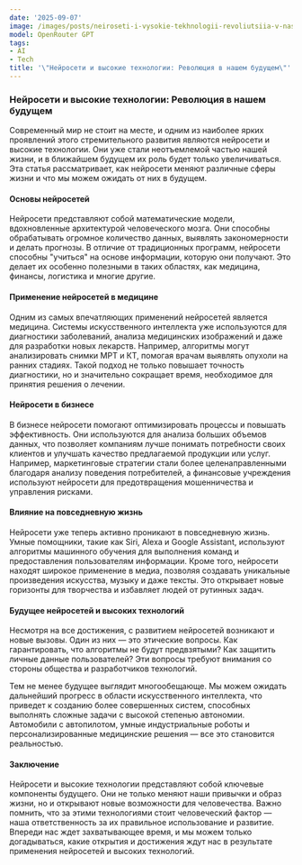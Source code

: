 ```yaml
---
date: '2025-09-07'
image: /images/posts/neiroseti-i-vysokie-tekhnologii-revoliutsiia-v-nashem-budushchem.png
model: OpenRouter GPT
tags:
- AI
- Tech
title: '\"Нейросети и высокие технологии: Революция в нашем будущем\"'
---
```


### Нейросети и высокие технологии: Революция в нашем будущем

Современный мир не стоит на месте, и одним из наиболее ярких проявлений этого стремительного развития являются нейросети и высокие технологии. Они уже стали неотъемлемой частью нашей жизни, и в ближайшем будущем их роль будет только увеличиваться. Эта статья рассматривает, как нейросети меняют различные сферы жизни и что мы можем ожидать от них в будущем.

#### Основы нейросетей

Нейросети представляют собой математические модели, вдохновленные архитектурой человеческого мозга. Они способны обрабатывать огромное количество данных, выявлять закономерности и делать прогнозы. В отличие от традиционных программ, нейросети способны "учиться" на основе информации, которую они получают. Это делает их особенно полезными в таких областях, как медицина, финансы, логистика и многие другие.

#### Применение нейросетей в медицине

Одним из самых впечатляющих применений нейросетей является медицина. Системы искусственного интеллекта уже используются для диагностики заболеваний, анализа медицинских изображений и даже для разработки новых лекарств. Например, алгоритмы могут анализировать снимки МРТ и КТ, помогая врачам выявлять опухоли на ранних стадиях. Такой подход не только повышает точность диагностики, но и значительно сокращает время, необходимое для принятия решения о лечении.

#### Нейросети в бизнесе

В бизнесе нейросети помогают оптимизировать процессы и повышать эффективность. Они используются для анализа больших объемов данных, что позволяет компаниям лучше понимать потребности своих клиентов и улучшать качество предлагаемой продукции или услуг. Например, маркетинговые стратегии стали более целенаправленными благодаря анализу поведения потребителей, а финансовые учреждения используют нейросети для предотвращения мошенничества и управления рисками.

#### Влияние на повседневную жизнь

Нейросети уже теперь активно проникают в повседневную жизнь. Умные помощники, такие как Siri, Alexa и Google Assistant, используют алгоритмы машинного обучения для выполнения команд и предоставления пользователям информации. Кроме того, нейросети находят широкое применение в медиа, позволяя создавать уникальные произведения искусства, музыку и даже тексты. Это открывает новые горизонты для творчества и избавляет людей от рутинных задач.

#### Будущее нейросетей и высоких технологий

Несмотря на все достижения, с развитием нейросетей возникают и новые вызовы. Один из них — это этические вопросы. Как гарантировать, что алгоритмы не будут предвзятыми? Как защитить личные данные пользователей? Эти вопросы требуют внимания со стороны общества и разработчиков технологий.

Тем не менее будущее выглядит многообещающе. Мы можем ожидать дальнейший прогресс в области искусственного интеллекта, что приведет к созданию более совершенных систем, способных выполнять сложные задачи с высокой степенью автономии. Автомобили с автопилотом, умные индустриальные роботы и персонализированные медицинские решения — все это становится реальностью.

#### Заключение

Нейросети и высокие технологии представляют собой ключевые компоненты будущего. Они не только меняют наши привычки и образ жизни, но и открывают новые возможности для человечества. Важно помнить, что за этими технологиями стоит человеческий фактор — наша ответственность за их правильное использование и развитие. Впереди нас ждет захватывающее время, и мы можем только догадываться, какие открытия и достижения ждут нас в результате применения нейросетей и высоких технологий.